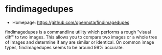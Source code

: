 # findimagedupes

* Homepage: https://github.com/opennota/findimagedupes

findimagedupes is a commandline utility which performs a rough "visual
 diff" to two images. This allows you to compare two images or a whole tree
 of images and determine if any are similar or identical. On common image
 types, findimagedupes seems to be around 98% accurate.
